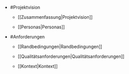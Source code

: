 + #Projektvision
   * <p> [[Zusammenfassung|Projektvision]]
   * <p> [[Personas|Personas]]
+ #Anforderungen
   * <p> [[Randbedingungen|Randbedingungen]]
   * <p> [[Qualitätsanforderungen|Qualitätsanforderungen]]
   * <p> [[Kontext|Kontext]]